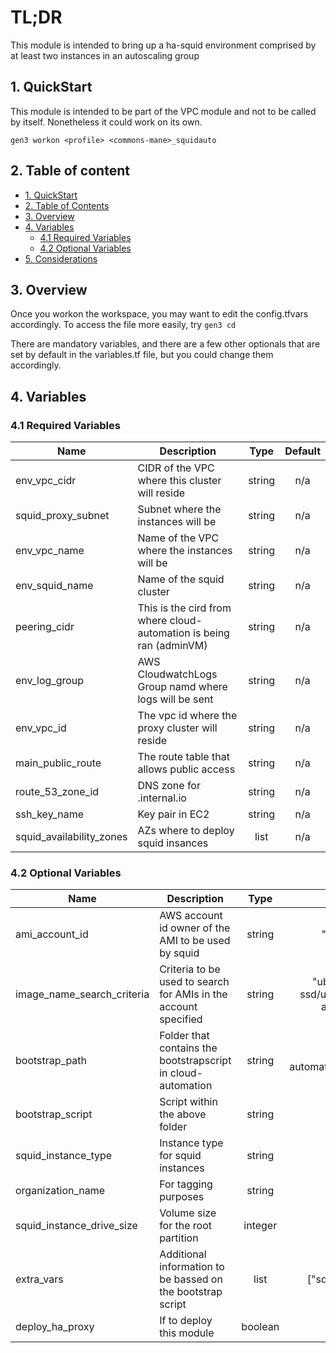 # TL;DR
  
This module is intended to bring up a ha-squid environment comprised by at least two instances in an autoscaling group


## 1. QuickStart

This module is intended to be part of the VPC module and not to be called by itself. Nonetheless it could work on its own.

```
gen3 workon <profile> <commons-mane>_squidauto
```


## 2. Table of content

- [1. QuickStart](#1-quickstart)
- [2. Table of Contents](#2-table-of-contents)
- [3. Overview](#3-overview)
- [4. Variables](#4-variables)
  - [4.1 Required Variables](#41-required-variables)
  - [4.2 Optional Variables](#42-optional-variables)
- [5. Considerations](#5-considerations)



## 3. Overview

Once you workon the workspace, you may want to edit the config.tfvars accordingly. To access the file more easily, try `gen3 cd`

There are mandatory variables, and there are a few other optionals that are set by default in the variables.tf file, but you could change them accordingly.


## 4. Variables

### 4.1 Required Variables

| Name | Description | Type | Default |
|------|-------------|:----:|:-----:|
| env_vpc_cidr | CIDR of the VPC where this cluster will reside | string | n/a |
| squid_proxy_subnet | Subnet where the instances will be | string | n/a |
| env_vpc_name | Name of the VPC where the instances will be | string | n/a |
| env_squid_name | Name of the squid cluster | string | n/a |
| peering_cidr | This is the cird from where cloud-automation is being ran (adminVM) | string | n/a |
| env_log_group | AWS CloudwatchLogs Group namd where logs will be sent  | string | n/a |
| env_vpc_id | The vpc id where the proxy cluster will reside | string | n/a |
| main_public_route | The route table that allows public access | string | n/a |
| route_53_zone_id | DNS zone for .internal.io | string | n/a |
| ssh_key_name | Key pair in EC2 | string | n/a |
| squid_availability_zones | AZs where to deploy squid insances | list | n/a |



### 4.2 Optional Variables



| Name | Description | Type | Default |
|------|-------------|:----:|:-----:|
| ami_account_id | AWS account id owner of the AMI to be used by squid | string | "099720109477" |
| image_name_search_criteria | Criteria to be used to search for AMIs in the account specified | string | "ubuntu/images/hvm-ssd/ubuntu-bionic-18.04-amd64-server-\*" |
| bootstrap_path | Folder that contains the bootstrapscript in cloud-automation | string | "cloud-automation/flavors/squid_auto/" |
| bootstrap_script | Script within the above folder | string | squidvm.sh |
| squid_instance_type | Instance type for squid instances  | string | t3.medium  |
| organization_name | For tagging purposes  | string | Basic Services  |
| squid_instance_drive_size | Volume size for the root partition  | integer | 8 |
| extra_vars | Additional information to be bassed on the bootstrap script | list | ["squid_image=master"] |
| deploy_ha_proxy | If to deploy this module | boolean | true |

